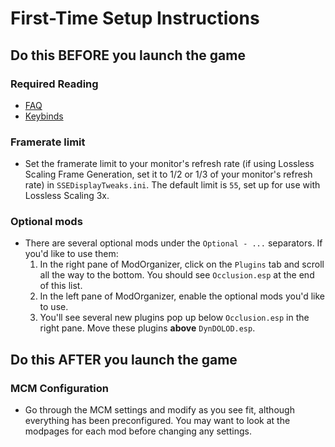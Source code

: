 # First-Time Setup Instructions

## Do this BEFORE you launch the game

### Required Reading

- [FAQ](/FAQ.md)
- [Keybinds](/KEYBINDS.md)

### Framerate limit

- Set the framerate limit to your monitor's refresh rate (if using Lossless Scaling Frame Generation, set it to 1/2 or 1/3 of your monitor's refresh rate) in `SSEDisplayTweaks.ini`. The default limit is `55`, set up for use with Lossless Scaling 3x.

### Optional mods

- There are several optional mods under the `Optional - ...` separators. If you'd like to use them:
  1. In the right pane of ModOrganizer, click on the `Plugins` tab and scroll all the way to the bottom. You should see `Occlusion.esp` at the end of this list.
  2. In the left pane of ModOrganizer, enable the optional mods you'd like to use.
  3. You'll see several new plugins pop up below `Occlusion.esp` in the right pane. Move these plugins **above** `DynDOLOD.esp`.

## Do this AFTER you launch the game

### MCM Configuration

- Go through the MCM settings and modify as you see fit, although everything has been preconfigured. You may want to look at the modpages for each mod before changing any settings.
